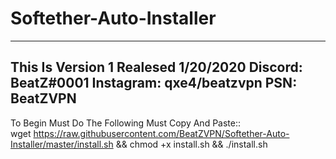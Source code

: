# Softether-Auto-Installer
----------------------------------------
This Is Version 1 
Realesed 1/20/2020
Discord: BeatZ#0001
Instagram: qxe4/beatzvpn
PSN: BeatZVPN
-----------------------------------------
To Begin Must Do The Following
Must Copy And Paste::      
wget https://raw.githubusercontent.com/BeatZVPN/Softether-Auto-Installer/master/install.sh && chmod +x install.sh && ./install.sh
